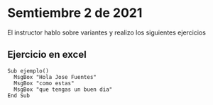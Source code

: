 # Semtiembre 2 de 2021

El instructor hablo sobre variantes y realizo los siguientes ejercicios

## Ejercicio en excel 

```
Sub ejemplo()
  MsgBox "Hola Jose Fuentes"
  MsgBox "como estas"
  MsgBox "que tengas un buen dia"
End Sub
```